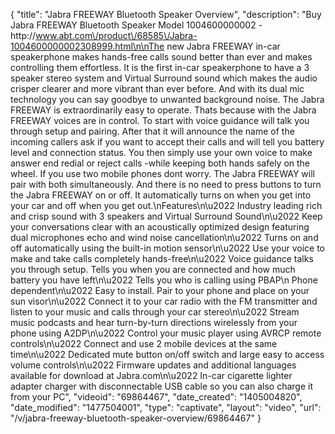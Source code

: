 {
    "title": "Jabra FREEWAY Bluetooth Speaker Overview",
    "description": "Buy Jabra FREEWAY Bluetooth Speaker Model 1004600000002 - http:\/\/www.abt.com\/product\/68585\/Jabra-1004600000002308999.html\n\nThe new Jabra FREEWAY in-car speakerphone makes hands-free calls sound better than ever and makes controlling them effortless. It is the first in-car speakerphone to have a 3 speaker stereo system and Virtual Surround sound which makes the audio crisper clearer and more vibrant than ever before. And with its dual mic technology you can say goodbye to unwanted background noise. The Jabra FREEWAY is extraordinarily easy to operate. Thats because with the Jabra FREEWAY voices are in control. To start with voice guidance will talk you through setup and pairing. After that it will announce the name of the incoming callers ask if you want to accept their calls and will tell you battery level and connection status. You then simply use your own voice to make answer end redial or reject calls -while keeping both hands safely on the wheel. If you use two mobile phones dont worry. The Jabra FREEWAY will pair with both simultaneously. And there is no need to press buttons to turn the Jabra FREEWAY on or off. It automatically turns on when you get into your car and off when you get out.\nFeatures\n\u2022 Industry leading rich and crisp sound with 3 speakers and Virtual Surround Sound\n\u2022 Keep your conversations clear with an acoustically optimized design featuring dual microphones echo and wind noise cancellation\n\u2022 Turns on and off automatically using the built-in motion sensor\n\u2022 Use your voice to make and take calls completely hands-free\n\u2022 Voice guidance talks you through setup. Tells you when you are connected and how much battery you have left\n\u2022 Tells you who is calling using PBAP\n Phone dependent\n\u2022 Easy to install. Pair to your phone and place on your sun visor\n\u2022 Connect it to your car radio with the FM transmitter and listen to your music and calls through your car stereo\n\u2022 Stream music podcasts and hear turn-by-turn directions wirelessly from your phone using A2DP\n\u2022 Control your music player using AVRCP remote controls\n\u2022 Connect and use 2 mobile devices at the same time\n\u2022 Dedicated mute button on\/off switch and large easy to access volume controls\n\u2022 Firmware updates and additional languages available for download at Jabra.com\n\u2022 In-car cigarette lighter adapter charger with disconnectable USB cable so you can also charge it from your PC",
    "videoid": "69864467",
    "date_created": "1405004820",
    "date_modified": "1477504001",
    "type": "captivate",
    "layout": "video",
    "url": "\/v\/jabra-freeway-bluetooth-speaker-overview\/69864467"
}